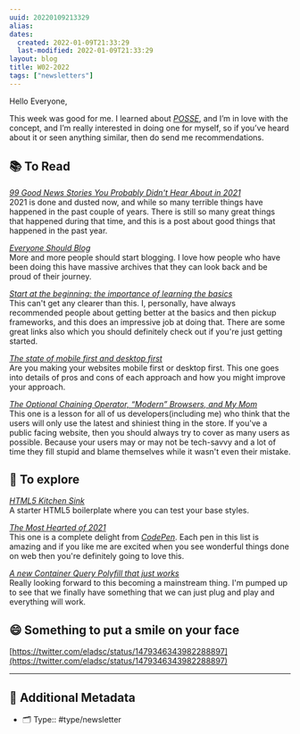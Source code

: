```yaml
---
uuid: 20220109213329
alias:
dates:
  created: 2022-01-09T21:33:29
  last-modified: 2022-01-09T21:33:29
layout: blog
title: W02-2022
tags: ["newsletters"]
---
```


Hello Everyone,

This week was good for me. I learned about _[POSSE](https://indieweb.org/POSSE)_, and I’m in love with the concept, and I’m really interested in doing one for myself, so if you’ve heard about it or seen anything similar, then do send me recommendations.

## **📚 To Read**

_[99 Good News Stories You Probably Didn't Hear About in 2021](https://scribe.rip/future-crunch/99-goodnews-2021-2492e4fcacfb)_  
2021 is done and dusted now, and while so many terrible things have happened in the past couple of years. There is still so many great things that happened during that time, and this is a post about good things that happened in the past year.

_[Everyone Should Blog](https://werd.io/view/61d28609009ba930be65f5c2)_  
More and more people should start blogging. I love how people who have been doing this have massive archives that they can look back and be proud of their journey.

_[Start at the beginning: the importance of learning the basics](https://localghost.dev/2022/01/start-at-the-beginning-the-importance-of-learning-the-basics/)_  
This can't get any clearer than this. I, personally, have always recommended people about getting better at the basics and then pickup frameworks, and this does an impressive job at doing that. There are some great links also which you should definitely check out if you're just getting started.

_[The state of mobile first and desktop first](https://ishadeed.com/article/the-state-of-mobile-first-and-desktop-first)_  
Are you making your websites mobile first or desktop first. This one goes into details of pros and cons of each approach and how you might improve your approach.

_[The Optional Chaining Operator, “Modern” Browsers, and My Mom](https://blog.jim-nielsen.com/2022/a-web-for-all/)_  
This one is a lesson for all of us developers(including me) who think that the users will only use the latest and shiniest thing in the store. If you've a public facing website, then you should always try to cover as many users as possible. Because your users may or may not be tech-savvy and a lot of time they fill stupid and blame themselves while it wasn't even their mistake.

## **🔭 To explore**

_[HTML5 Kitchen Sink](https://github.com/dbox/html5-kitchen-sink)_  
A starter HTML5 boilerplate where you can test your base styles.

_[The Most Hearted of 2021](https://codepen.io/2021/popular/pens)_  
This one is a complete delight from *[CodePen](https://codepen.io/)*. Each pen in this list is amazing and if you like me are excited when you see wonderful things done on web then you're definitely going to love this.

_[A new Container Query Polyfill that just works](https://css-tricks.com/a-new-container-query-polyfill-that-just-works/)_  
Really looking forward to this becoming a mainstream thing. I'm pumped up to see that we finally have something that we can just plug and play and everything will work.

## 😄 Something to put a smile on your face

[https://twitter.com/eladsc/status/1479346343982288897](https://twitter.com/eladsc/status/1479346343982288897)

---

## 📇 Additional Metadata

- 🗂 Type:: #type/newsletter
